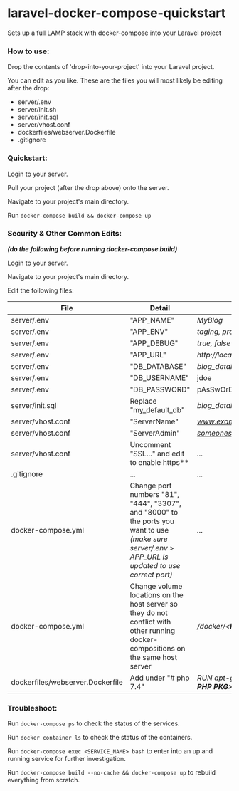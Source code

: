 # laravel-docker-compose-quickstart
 Sets up a full LAMP stack with docker-compose into your Laravel project

### How to use:
Drop the contents of 'drop-into-your-project' into your Laravel project.

You can edit as you like. These are the files you will most likely be editing after the drop:
- server/.env
- server/init.sh
- server/init.sql
- server/vhost.conf
- dockerfiles/webserver.Dockerfile
- .gitignore

### Quickstart:
Login to your server.

Pull your project (after the drop above) onto the server.

Navigate to your project's main directory.

Run `docker-compose build && docker-compose up`

### Security & Other Common Edits:
***(do the following before running docker-compose build)***

Login to your server.

Navigate to your project's main directory.

Edit the following files:


File | Detail | Example | Security
--- | --- | --- | ---
server/.env | "APP_NAME" | *MyBlog* | no
server/.env | "APP_ENV" | *taging, production* | no
server/.env | "APP_DEBUG" | *true, false* | no
server/.env | "APP_URL" | *http://localhost:123, https://www.myblog.com* | no
server/.env | "DB_DATABASE" | *blog_database* | no
server/.env | "DB_USERNAME" | jdoe | **YES**
server/.env | "DB_PASSWORD" | pAsSwOrD123 | **YES**
server/init.sql | Replace "my_default_db" | *blog_database* | no
server/vhost.conf | "ServerName" | *www.example.com* | no
server/vhost.conf | "ServerAdmin" | *someones@email.com* | no
server/vhost.conf | Uncomment "SSL..." and edit to enable https** | *...* | **YES**
.gitignore | ... | *...* | no
docker-compose.yml | Change port numbers "81", "444", "3307", and "8000" to the ports you want to use *(make sure server/.env > APP_URL is updated to use correct port)* | *...* | **YES**
docker-compose.yml | Change volume locations on the host server so they do not conflict with other running docker-compositions on the same host server | */docker/\<**MY_PROJECT**\>/volumes/mysql:/var/lib/mysql* | no
dockerfiles/webserver.Dockerfile | Add under "# php 7.4" | *RUN apt-get -y install php7.4-**\<A NEEDED MISSING PHP PKG\>*** | no

### Troubleshoot:
Run `docker-compose ps` to check the status of the services.

Run `docker container ls` to check the status of the containers.

Run `docker-compose exec <SERVICE_NAME> bash` to enter into an up and running service for further investigation.

Run `docker-compose build --no-cache && docker-compose up` to rebuild everything from scratch.
